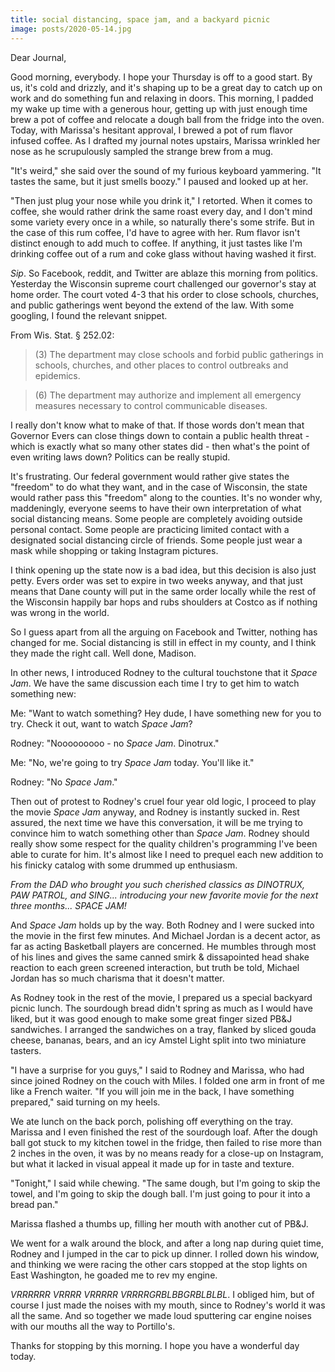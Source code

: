 ```yaml
---
title: social distancing, space jam, and a backyard picnic
image: posts/2020-05-14.jpg
---
```


Dear Journal,

Good morning, everybody.  I hope your Thursday is off to a good start.
By us, it's cold and drizzly, and it's shaping up to be a great day to
catch up on work and do something fun and relaxing in doors.  This
morning, I padded my wake up time with a generous hour, getting up
with just enough time brew a pot of coffee and relocate a dough ball
from the fridge into the oven.  Today, with Marissa's hesitant
approval, I brewed a pot of rum flavor infused coffee.  As I drafted
my journal notes upstairs, Marissa wrinkled her nose as he
scrupulously sampled the strange brew from a mug.

"It's weird," she said over the sound of my furious keyboard
yammering.  "It tastes the same, but it just smells boozy." I paused
and looked up at her.

"Then just plug your nose while you drink it," I retorted.  When it
comes to coffee, she would rather drink the same roast every day, and
I don't mind some variety every once in a while, so naturally there's
some strife.  But in the case of this rum coffee, I'd have to agree
with her.  Rum flavor isn't distinct enough to add much to coffee.  If
anything, it just tastes like I'm drinking coffee out of a rum and
coke glass without having washed it first.

_Sip_.  So Facebook, reddit, and Twitter are ablaze this morning from
politics.  Yesterday the Wisconsin supreme court challenged our
governor's stay at home order.  The court voted 4-3 that his order to
close schools, churches, and public gatherings went beyond the extend
of the law.  With some googling, I found the relevant snippet.

From Wis. Stat. § 252.02:

> (3) The department may close schools and forbid public gatherings in
> schools, churches, and other places to control outbreaks and
> epidemics.

> (6) The department may authorize and implement all emergency
> measures necessary to control communicable diseases.

I really don't know what to make of that.  If those words don't mean
that Governor Evers can close things down to contain a public health
threat - which is exactly what so many other states did - then what's
the point of even writing laws down?  Politics can be really stupid.

It's frustrating.  Our federal government would rather give states the
"freedom" to do what they want, and in the case of Wisconsin, the
state would rather pass this "freedom" along to the counties.  It's no
wonder why, maddeningly, everyone seems to have their own
interpretation of what social distancing means.  Some people are
completely avoiding outside personal contact.  Some people are
practicing limited contact with a designated social distancing circle
of friends.  Some people just wear a mask while shopping or taking
Instagram pictures.

I think opening up the state now is a bad idea, but this decision is
also just petty.  Evers order was set to expire in two weeks anyway,
and that just means that Dane county will put in the same order
locally while the rest of the Wisconsin happily bar hops and rubs
shoulders at Costco as if nothing was wrong in the world.

So I guess apart from all the arguing on Facebook and Twitter, nothing
has changed for me.  Social distancing is still in effect in my
county, and I think they made the right call.  Well done, Madison.

In other news, I introduced Rodney to the cultural touchstone that it
_Space Jam_.  We have the same discussion each time I try to get him
to watch something new:

Me: "Want to watch something?  Hey dude, I have something new for you
to try.  Check it out, want to watch _Space Jam_?

Rodney: "Nooooooooo - no _Space Jam_.  Dinotrux."

Me: "No, we're going to try _Space Jam_ today.  You'll like it."

Rodney: "No _Space Jam_."

Then out of protest to Rodney's cruel four year old logic, I proceed
to play the movie _Space Jam_ anyway, and Rodney is instantly sucked
in.  Rest assured, the next time we have this conversation, it will be
me trying to convince him to watch something other than _Space Jam_.
Rodney should really show some respect for the quality children's
programming I've been able to curate for him.  It's almost like I need
to prequel each new addition to his finicky catalog with some drummed
up enthusiasm.

_From the DAD who brought you such cherished classics as DINOTRUX, PAW
PATROL, and SING... introducing your new favorite movie for the next
three months... SPACE JAM!_

And _Space Jam_ holds up by the way.  Both Rodney and I were sucked
into the movie in the first few minutes.  And Michael Jordan is a
decent actor, as far as acting Basketball players are concerned.  He
mumbles through most of his lines and gives the same canned smirk &
dissapointed head shake reaction to each green screened interaction,
but truth be told, Michael Jordan has so much charisma that it doesn't
matter.

As Rodney took in the rest of the movie, I prepared us a special
backyard picnic lunch.  The sourdough bread didn't spring as much as I
would have liked, but it was good enough to make some great finger
sized PB&J sandwiches.  I arranged the sandwiches on a tray, flanked
by sliced gouda cheese, bananas, bears, and an icy Amstel Light split
into two miniature tasters.

"I have a surprise for you guys," I said to Rodney and Marissa, who
had since joined Rodney on the couch with Miles.  I folded one arm in
front of me like a French waiter.  "If you will join me in the back, I
have something prepared," said turning on my heels.

We ate lunch on the back porch, polishing off everything on the tray.
Marissa and I even finished the rest of the sourdough loaf.  After the
dough ball got stuck to my kitchen towel in the fridge, then failed to
rise more than 2 inches in the oven, it was by no means ready for a
close-up on Instagram, but what it lacked in visual appeal it made up
for in taste and texture.

"Tonight," I said while chewing.  "The same dough, but I'm going to
skip the towel, and I'm going to skip the dough ball.  I'm just going
to pour it into a bread pan."

Marissa flashed a thumbs up, filling her mouth with another cut of
PB&J.

We went for a walk around the block, and after a long nap during quiet
time, Rodney and I jumped in the car to pick up dinner.  I rolled down
his window, and thinking we were racing the other cars stopped at the
stop lights on East Washington, he goaded me to rev my engine.

_VRRRRRR VRRRR VRRRRR VRRRRGRBLBBGRBLBLBL_.  I obliged him, but of
course I just made the noises with my mouth, since to Rodney's world
it was all the same.  And so together we made loud sputtering car
engine noises with our mouths all the way to Portillo's.

Thanks for stopping by this morning.  I hope you have a wonderful day
today.
